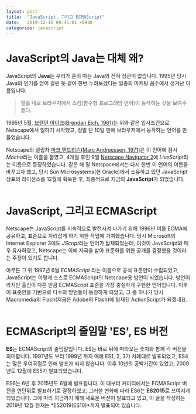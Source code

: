 ```yaml
---
layout: post
title:  "JavaScript, 그리고 ECMAScript"
date:   2019-12-16 09:45:01 +0900
categories: javascript
---
```

# **JavaScript의 Java는 대체 왜?**
JavaScript의 **Java**는 우리가 흔히 아는 Java와 전혀 상관이 없습니다. 1995년 당시 Java의 인기를 얻어 걸린 듯 같이 한번 누려보겠다는 일종의 마케팅 꼼수에서 생겨난 이름입니다.

>열흘 내로 브라우저에서 스킴(함수형 프로그래밍 언어)이 동작하는 것을 보여주겠다.

1995년 5월, [브렌던 아이크(Brendan Eich, 1961)](https://en.wikipedia.org/wiki/Brendan_Eich)는 위와 같은 입사조건으로 Netscape에서 일하기 시작했고, 정말 단 10일 만에 브라우저에서 동작하는 언어를 만들었습니다.

Netscape의 설립자 [마크 엔드리슨(Marc Andreessen, 1971)](https://en.wikipedia.org/wiki/Marc_Andreessen)은 이 언어에 잠시 *Mocha*라는 이름을 붙였고, 4개월 후인 9월 [Netscape Navigator 2](https://en.wikipedia.org/wiki/Netscape_Navigator_2)에 *LiveScript*라는 이름으로 등장하였습니다. 같은 해 말 Netspace에서는 다시 한번 이 언어의 이름을 바꾸고자 했고, 당시 Sun Microsystems(현 Oracle)에서 소유하고 있던 JavaScript 상표의 라이선스를 12월에 획득한 후, 최종적으로 지금의 **JavaScript**가 되었습니다.
<br/>
<br/>
# **JavaScript, 그리고 ECMAScript**
Netscape는 JavaScript를 지속적으로 발전시켜 나가기 위해 1996년 이를 ECMA에 공유하고, 표준으로 자리잡게 하기 위한 작업에 기여했습니다. 당시 Microsoft의 Internet Explorer 3에도 *JScript*라는 언어가 탑재되었는데, 이것이 JavsScript와 매우 유사하였고, Netscape는 이에 자극을 받아 표준화를 위한 공개를 결정했을 것이라는 주장이 있기도 합니다.

아무튼 그 뒤 1997년 6월 *ECMAScript* 라는 이름으로 공식 표준안이 수립되었고, JavaScript는 이렇게 스스로 ECMAScript의 Netscape용 방언이 되었습니다. 방언이라지만 출신이 다른 만큼 ECMAScript 표준을 가장 충실하게 구현한 언어입니다. 이후 이 표준안을 기반으로 다수의 방언들이 등장하게 되었고, 그 중 하나가 당시 Macromedia의 Flash(지금은 Adobe의 Flash)에 탑재된 ActionScript가 되겠네요.
<br/>
<br/>
# **ECMAScript의 줄임말 'ES', ES 버전**
**ES**는 ECMAScript의 줄임말입니다. ES는 바로 뒤에 따라오는 숫자와 함께 각 버전을 의미합니다. 1997년도 부터 1999년 까지 매해 ES1, 2, 3가 차례대로 발표되었고, ES4는 많은 우여곡절로 인해 발표가 되지 않습니다. 이후 10년의 공백기간이 있었고, 2009년도 12월에 ES5가 발표되었습니다.

ES6는 6년 후 2015년도 6월에 발표됩니다. 이 때부터 커미티에서는 ECMAScript 버전을 연단위로 발표하기로 결정하였고, 그러한 변화에 따라 ES6는 **ES2015**로 쓰여지게 되었습니다. 그에 따라 지금까지 매해 새로운 버전이 발표되고 있고, 이 글을 작성하는 2019년 12월 현재는 *ES2019(ES10)*까지 발표되어 있습니다.
